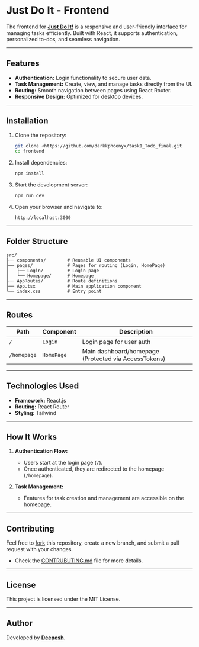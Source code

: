 # Just Do It - Frontend

The frontend for [**Just Do It!**]() is a responsive and user-friendly interface for managing tasks efficiently. Built with React, it supports authentication, personalized to-dos, and seamless navigation.

---

## Features

- **Authentication:** Login functionality to secure user data.
- **Task Management:** Create, view, and manage tasks directly from the UI.
- **Routing:** Smooth navigation between pages using React Router.
- **Responsive Design:** Optimized for desktop devices.

---

## Installation

1. Clone the repository:

   ```bash
   git clone <https://github.com/darkkphoenyx/task1_Todo_final.git
   cd frontend
   ```

2. Install dependencies:

   ```bash
   npm install
   ```

3. Start the development server:

   ```bash
   npm run dev
   ```

4. Open your browser and navigate to:
   ```
   http://localhost:3000
   ```

---

## Folder Structure

```plaintext
src/
├── components/        # Reusable UI components
├── pages/             # Pages for routing (Login, HomePage)
│   ├── Login/         # Login page
│   └── Homepage/      # Homepage
├── AppRoutes/         # Route definitions
├── App.tsx            # Main application component
└── index.css          # Entry point
```

---

## Routes

| Path        | Component  | Description                                          |
| ----------- | ---------- | ---------------------------------------------------- |
| `/`         | `Login`    | Login page for user auth                             |
| `/homepage` | `HomePage` | Main dashboard/homepage (Protected via AccessTokens) |

---

## Technologies Used

- **Framework:** React.js
- **Routing:** React Router
- **Styling:** Tailwind

---

## How It Works

1. **Authentication Flow:**

   - Users start at the login page (`/`).
   - Once authenticated, they are redirected to the homepage (`/homepage`).

2. **Task Management:**
   - Features for task creation and management are accessible on the homepage.

---

## Contributing

Feel free to [fork](https://github.com/login?return_to=%2Fdarkkphoenyx%2Ftask1_Todo_final) this repository, create a new branch, and submit a pull request with your changes.

- Check the [CONTRUBUTING.md](https://github.com/darkkphoenyx/task1_Todo_final/blob/master/CONTRIBUTING.md) file for more details.

---

## License

This project is licensed under the MIT License.

---

## Author

Developed by [**Deepesh**](https://www.linkedin.com/in/deepeshsunuwar/).
